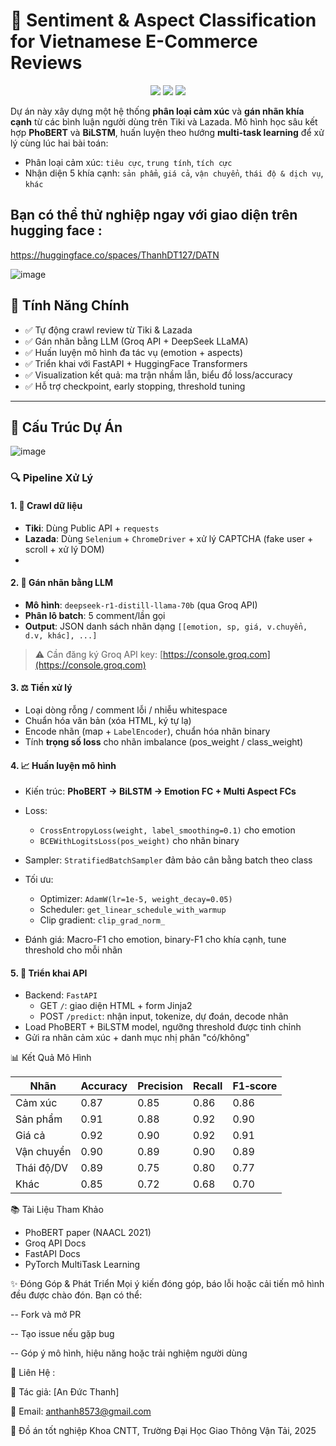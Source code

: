 # 🔎 Sentiment & Aspect Classification for Vietnamese E-Commerce Reviews

<p align="center">
  <img src="https://img.shields.io/badge/BERT-Vietnamese-blue?logo=transformers" />
  <img src="https://img.shields.io/badge/BiLSTM-MultiTask-green?logo=pytorch" />
  <img src="https://img.shields.io/badge/Deployment-FastAPI-red?logo=fastapi" />
</p>

Dự án này xây dựng một hệ thống **phân loại cảm xúc** và **gán nhãn khía cạnh** từ các bình luận người dùng trên Tiki và Lazada. Mô hình học sâu kết hợp **PhoBERT** và **BiLSTM**, huấn luyện theo hướng **multi-task learning** để xử lý cùng lúc hai bài toán:

- Phân loại cảm xúc: `tiêu cực`, `trung tính`, `tích cực`
- Nhận diện 5 khía cạnh: `sản phẩm`, `giá cả`, `vận chuyển`, `thái độ & dịch vụ`, `khác`

## Bạn có thể thử nghiệp ngay với giao diện trên hugging face : 

https://huggingface.co/spaces/ThanhDT127/DATN

![image](https://github.com/user-attachments/assets/37698b07-2f7d-4c5a-89fa-81c98ec81c50)


## 📌 Tính Năng Chính

- ✅ Tự động crawl review từ Tiki & Lazada
- ✅ Gán nhãn bằng LLM (Groq API + DeepSeek LLaMA)
- ✅ Huấn luyện mô hình đa tác vụ (emotion + aspects)
- ✅ Triển khai với FastAPI + HuggingFace Transformers
- ✅ Visualization kết quả: ma trận nhầm lẫn, biểu đồ loss/accuracy
- ✅ Hỗ trợ checkpoint, early stopping, threshold tuning

---

## 📁 Cấu Trúc Dự Án
![image](https://github.com/user-attachments/assets/51f0e402-1c31-4088-9934-77a828b89c84)

### 🔍 Pipeline Xử Lý
#### 1. 📂 Crawl dữ liệu

* **Tiki**: Dùng Public API + `requests`
* **Lazada**: Dùng `Selenium` + `ChromeDriver` + xử lý CAPTCHA (fake user + scroll + xử lý DOM)
* 
#### 2. 🤖 Gán nhãn bằng LLM

* **Mô hình**: `deepseek-r1-distill-llama-70b` (qua Groq API)
* **Phân lô batch**: 5 comment/lần gọi
* **Output**: JSON danh sách nhãn dạng `[[emotion, sp, giá, v.chuyển, d.v, khác], ...]`
> ⚠️ Cần đăng ký Groq API key: [https://console.groq.com](https://console.groq.com)

#### 3. ⚖️ Tiền xử lý

* Loại dòng rỗng / comment lỗi / nhiễu whitespace
* Chuẩn hóa văn bản (xóa HTML, ký tự lạ)
* Encode nhãn (map + `LabelEncoder`), chuẩn hóa nhãn binary
* Tính **trọng số loss** cho nhãn imbalance (pos\_weight / class\_weight)
#### 4. 📈 Huấn luyện mô hình
* Kiến trúc: **PhoBERT → BiLSTM → Emotion FC + Multi Aspect FCs**
* Loss:

  * `CrossEntropyLoss(weight, label_smoothing=0.1)` cho emotion
  * `BCEWithLogitsLoss(pos_weight)` cho nhãn binary
* Sampler: `StratifiedBatchSampler` đảm bảo cân bằng batch theo class
* Tối ưu:

  * Optimizer: `AdamW(lr=1e-5, weight_decay=0.05)`
  * Scheduler: `get_linear_schedule_with_warmup`
  * Clip gradient: `clip_grad_norm_`
* Đánh giá: Macro-F1 cho emotion, binary-F1 cho khía cạnh, tune threshold cho mỗi nhãn

#### 5. 🚀 Triển khai API
* Backend: `FastAPI`
  * GET `/`: giao diện HTML + form Jinja2
  * POST `/predict`: nhận input, tokenize, dự đoán, decode nhãn
* Load PhoBERT + BiLSTM model, ngưỡng threshold được tinh chỉnh
* Gửi ra nhãn cảm xúc + danh mục nhị phân "có/không"

📊 Kết Quả Mô Hình

| Nhãn       | Accuracy | Precision | Recall | F1‑score |
| ---------- | -------- | --------- | ------ | -------- |
| Cảm xúc    | 0.87     | 0.85      | 0.86   | 0.86     |
| Sản phẩm   | 0.91     | 0.88      | 0.92   | 0.90     |
| Giá cả     | 0.92     | 0.90      | 0.92   | 0.91     |
| Vận chuyển | 0.90     | 0.89      | 0.90   | 0.89     |
| Thái độ/DV | 0.89     | 0.75      | 0.80   | 0.77     |
| Khác       | 0.85     | 0.72      | 0.68   | 0.70     |

📚 Tài Liệu Tham Khảo
* PhoBERT paper (NAACL 2021) 
* Groq API Docs
* FastAPI Docs
* PyTorch MultiTask Learning

✨ Đóng Góp & Phát Triển 
Mọi ý kiến đóng góp, báo lỗi hoặc cải tiến mô hình đều được chào đón. Bạn có thể:

-- Fork và mở PR

-- Tạo issue nếu gặp bug

-- Góp ý mô hình, hiệu năng hoặc trải nghiệm người dùng

📧 Liên Hệ :

💼 Tác giả: [An Đức Thanh]

📮 Email: anthanh8573@gmail.com

📌 Đồ án tốt nghiệp Khoa CNTT, Trường Đại Học Giao Thông Vận Tải, 2025
